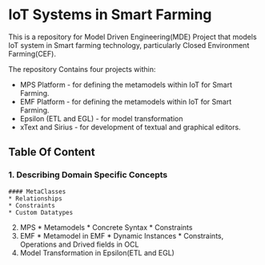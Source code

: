 # IoT Systems in Smart Farming
This is a repository for Model Driven Engineering(MDE) Project that models IoT system in Smart farming technology, particularly Closed Environment Farming(CEF).

The repository Contains four projects within:

  * MPS Platform - for defining the metamodels within IoT for Smart Farming.
  * EMF Platform -  for defining the metamodels within IoT for Smart Farming.
  * Epsilon (ETL and EGL) - for model transformation
  * xText and Sirius - for development of textual and graphical editors.

## Table Of Content
  ### 1. Describing Domain Specific Concepts
    #### MetaClasses
    * Relationships
    * Constraints
    * Custom Datatypes
  2. MPS
    * Metamodels
    * Concrete Syntax
    * Constraints
  4. EMF
    * Metamodel in EMF
    * Dynamic Instances
    * Constraints, Operations and Drived fields in OCL
  5. Model Transformation in Epsilon(ETL and EGL)
